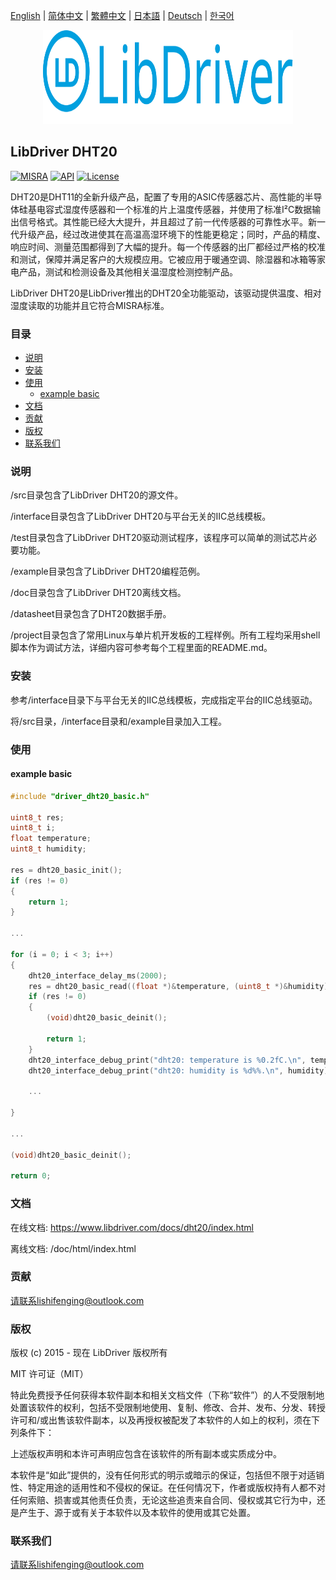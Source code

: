[English](/README.md) | [ 简体中文](/README_zh-Hans.md) | [繁體中文](/README_zh-Hant.md) | [日本語](/README_ja.md) | [Deutsch](/README_de.md) | [한국어](/README_ko.md)

<div align=center>
<img src="/doc/image/logo.svg" width="400" height="150"/>
</div>

## LibDriver DHT20

[![MISRA](https://img.shields.io/badge/misra-compliant-brightgreen.svg)](/misra/README.md) [![API](https://img.shields.io/badge/api-reference-blue.svg)](https://www.libdriver.com/docs/dht20/index.html) [![License](https://img.shields.io/badge/license-MIT-brightgreen.svg)](/LICENSE)

DHT20是DHT11的全新升级产品，配置了专用的ASIC传感器芯片、高性能的半导体硅基电容式湿度传感器和一个标准的片上温度传感器，并使用了标准I²C数据输出信号格式。其性能已经大大提升，并且超过了前一代传感器的可靠性水平。新一代升级产品，经过改进使其在高温高湿环境下的性能更稳定；同时，产品的精度、响应时间、测量范围都得到了大幅的提升。每一个传感器的出厂都经过严格的校准和测试，保障并满足客户的大规模应用。它被应用于暖通空调、除湿器和冰箱等家电产品，测试和检测设备及其他相关温湿度检测控制产品。

LibDriver DHT20是LibDriver推出的DHT20全功能驱动，该驱动提供温度、相对湿度读取的功能并且它符合MISRA标准。

### 目录

  - [说明](#说明)
  - [安装](#安装)
  - [使用](#使用)
    - [example basic](#example-basic)
  - [文档](#文档)
  - [贡献](#贡献)
  - [版权](#版权)
  - [联系我们](#联系我们)

### 说明

/src目录包含了LibDriver DHT20的源文件。

/interface目录包含了LibDriver DHT20与平台无关的IIC总线模板。

/test目录包含了LibDriver DHT20驱动测试程序，该程序可以简单的测试芯片必要功能。

/example目录包含了LibDriver DHT20编程范例。

/doc目录包含了LibDriver DHT20离线文档。

/datasheet目录包含了DHT20数据手册。

/project目录包含了常用Linux与单片机开发板的工程样例。所有工程均采用shell脚本作为调试方法，详细内容可参考每个工程里面的README.md。

### 安装

参考/interface目录下与平台无关的IIC总线模板，完成指定平台的IIC总线驱动。

将/src目录，/interface目录和/example目录加入工程。

### 使用

#### example basic

```C
#include "driver_dht20_basic.h"

uint8_t res;
uint8_t i;
float temperature;
uint8_t humidity;

res = dht20_basic_init();
if (res != 0)
{
    return 1;
}

...

for (i = 0; i < 3; i++)
{
    dht20_interface_delay_ms(2000);
    res = dht20_basic_read((float *)&temperature, (uint8_t *)&humidity);
    if (res != 0)
    {
        (void)dht20_basic_deinit();

        return 1;
    }
    dht20_interface_debug_print("dht20: temperature is %0.2fC.\n", temperature);
    dht20_interface_debug_print("dht20: humidity is %d%%.\n", humidity); 
    
    ...
        
}

...

(void)dht20_basic_deinit();

return 0;
```

### 文档

在线文档: https://www.libdriver.com/docs/dht20/index.html

离线文档: /doc/html/index.html

### 贡献

请联系lishifenging@outlook.com

### 版权

版权 (c) 2015 - 现在 LibDriver 版权所有

MIT 许可证（MIT）

特此免费授予任何获得本软件副本和相关文档文件（下称“软件”）的人不受限制地处置该软件的权利，包括不受限制地使用、复制、修改、合并、发布、分发、转授许可和/或出售该软件副本，以及再授权被配发了本软件的人如上的权利，须在下列条件下：

上述版权声明和本许可声明应包含在该软件的所有副本或实质成分中。

本软件是“如此”提供的，没有任何形式的明示或暗示的保证，包括但不限于对适销性、特定用途的适用性和不侵权的保证。在任何情况下，作者或版权持有人都不对任何索赔、损害或其他责任负责，无论这些追责来自合同、侵权或其它行为中，还是产生于、源于或有关于本软件以及本软件的使用或其它处置。

### 联系我们

请联系lishifenging@outlook.com